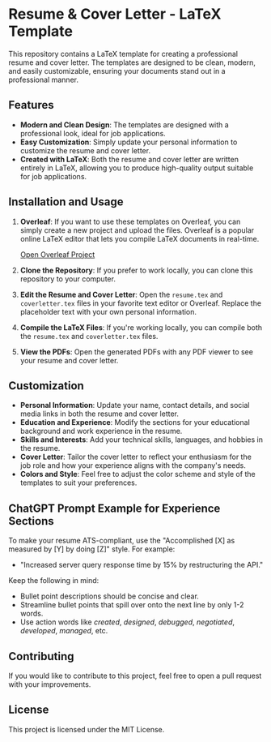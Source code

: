 # Resume & Cover Letter - LaTeX Template

This repository contains a LaTeX template for creating a professional resume and cover letter. The templates are designed to be clean, modern, and easily customizable, ensuring your documents stand out in a professional manner.

## Features
- **Modern and Clean Design**: The templates are designed with a professional look, ideal for job applications.
- **Easy Customization**: Simply update your personal information to customize the resume and cover letter.
- **Created with LaTeX**: Both the resume and cover letter are written entirely in LaTeX, allowing you to produce high-quality output suitable for job applications.

## Installation and Usage

1. **Overleaf**: If you want to use these templates on Overleaf, you can simply create a new project and upload the files. Overleaf is a popular online LaTeX editor that lets you compile LaTeX documents in real-time.
   
   [Open Overleaf Project](https://www.overleaf.com)

2. **Clone the Repository**: If you prefer to work locally, you can clone this repository to your computer.

3. **Edit the Resume and Cover Letter**: Open the `resume.tex` and `coverletter.tex` files in your favorite text editor or Overleaf. Replace the placeholder text with your own personal information.

4. **Compile the LaTeX Files**: If you're working locally, you can compile both the `resume.tex` and `coverletter.tex` files.

5. **View the PDFs**: Open the generated PDFs with any PDF viewer to see your resume and cover letter.

## Customization
- **Personal Information**: Update your name, contact details, and social media links in both the resume and cover letter.
- **Education and Experience**: Modify the sections for your educational background and work experience in the resume.
- **Skills and Interests**: Add your technical skills, languages, and hobbies in the resume.
- **Cover Letter**: Tailor the cover letter to reflect your enthusiasm for the job role and how your experience aligns with the company's needs.
- **Colors and Style**: Feel free to adjust the color scheme and style of the templates to suit your preferences.

## ChatGPT Prompt Example for Experience Sections
To make your resume ATS-compliant, use the "Accomplished [X] as measured by [Y] by doing [Z]" style. For example:  
* "Increased server query response time by 15% by restructuring the API."

Keep the following in mind:
- Bullet point descriptions should be concise and clear.
- Streamline bullet points that spill over onto the next line by only 1-2 words.
- Use action words like *created*, *designed*, *debugged*, *negotiated*, *developed*, *managed*, etc.

## Contributing
If you would like to contribute to this project, feel free to open a pull request with your improvements.

## License
This project is licensed under the MIT License.
